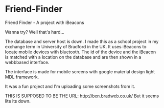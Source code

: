 # Friend-Finder
Friend Finder - A project with iBeacons

Wanna try? Well that's hard...

The database and server host is down. I made this as a school project in my exchange term 
in University of Bradford in the UK. It uses iBeacons to locate mobile devices with bluetooth. 
The id of the device and the iBeacon is matched with a location on the database and are then 
shown in a webbbased interface. 

The interface is made for mobile screens with google material design light MDL framework.

It was a fun project and I'm uploading some screenshots from it.

THIS IS SUPPOSED TO BE THE URL: http://ben.bradweb.co.uk/
But it seems lite its down.
